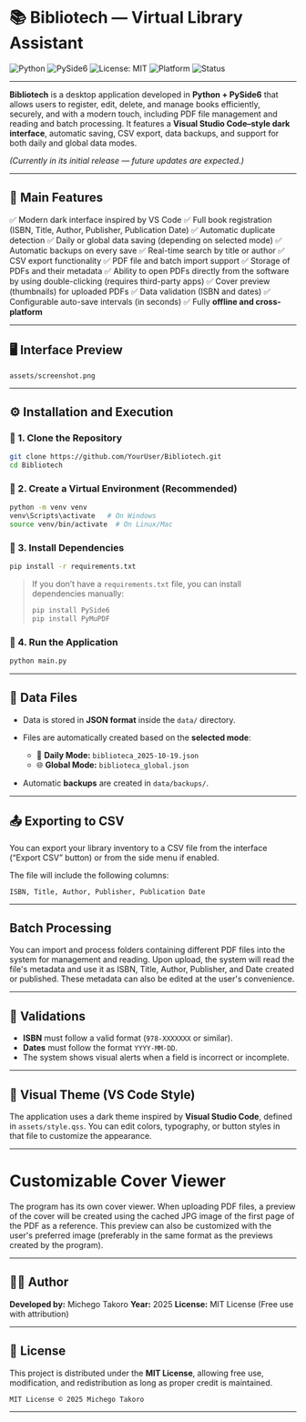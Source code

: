 # 📚 Bibliotech — Virtual Library Assistant

![Python](https://img.shields.io/badge/Python-3.10%2B-3776AB?logo=python\&logoColor=white)
![PySide6](https://img.shields.io/badge/UI-PySide6-41CD52?logo=qt\&logoColor=white)
![License: MIT](https://img.shields.io/badge/License-MIT-yellow.svg)
![Platform](https://img.shields.io/badge/Platform-Windows%20%7C%20Linux%20%7C%20macOS-blue)
![Status](https://img.shields.io/badge/Status-Stable-brightgreen)

---

**Bibliotech** is a desktop application developed in **Python + PySide6** that allows users to register, edit, delete, and manage books efficiently, securely, and with a modern touch, including PDF file management and reading and batch processing.
It features a **Visual Studio Code–style dark interface**, automatic saving, CSV export, data backups, and support for both daily and global data modes.

*(Currently in its initial release — future updates are expected.)*

---

## 🧩 Main Features

✅ Modern dark interface inspired by VS Code
✅ Full book registration (ISBN, Title, Author, Publisher, Publication Date)
✅ Automatic duplicate detection
✅ Daily or global data saving (depending on selected mode)
✅ Automatic backups on every save
✅ Real-time search by title or author
✅ CSV export functionality
✅ PDF file and batch import support
✅ Storage of PDFs and their metadata
✅ Ability to open PDFs directly from the software by using double-clicking (requires third-party apps)
✅ Cover preview (thumbnails) for uploaded PDFs
✅ Data validation (ISBN and dates)
✅ Configurable auto-save intervals (in seconds)
✅ Fully **offline and cross-platform**

---

## 🖥️ Interface Preview

```text
assets/screenshot.png
```

---

## ⚙️ Installation and Execution

### 🔸 1. Clone the Repository

```bash
git clone https://github.com/YourUser/Bibliotech.git
cd Bibliotech
```

### 🔸 2. Create a Virtual Environment (Recommended)

```bash
python -m venv venv
venv\Scripts\activate   # On Windows
source venv/bin/activate  # On Linux/Mac
```

### 🔸 3. Install Dependencies

```bash
pip install -r requirements.txt
```

> If you don’t have a `requirements.txt` file, you can install dependencies manually:
>
> ```bash
> pip install PySide6
> pip install PyMuPDF
> ```

### 🔸 4. Run the Application

```bash
python main.py
```

---

## 💾 Data Files

* Data is stored in **JSON format** inside the `data/` directory.
* Files are automatically created based on the **selected mode**:

  * 📅 **Daily Mode:** `biblioteca_2025-10-19.json`
  * 🌐 **Global Mode:** `biblioteca_global.json`
* Automatic **backups** are created in `data/backups/`.

---

## 📤 Exporting to CSV

You can export your library inventory to a CSV file from the interface (“Export CSV” button) or from the side menu if enabled.

The file will include the following columns:

```
ISBN, Title, Author, Publisher, Publication Date
```

---

## Batch Processing

You can import and process folders containing different PDF files into the system for management and reading. Upon upload, the system will read the file's metadata and use it as ISBN, Title, Author, Publisher, and Date created or published. These metadata can also be edited at the user's convenience.

---

## 🧠 Validations

* **ISBN** must follow a valid format (`978-XXXXXXX` or similar).
* **Dates** must follow the format `YYYY-MM-DD`.
* The system shows visual alerts when a field is incorrect or incomplete.

---

## 🌙 Visual Theme (VS Code Style)

The application uses a dark theme inspired by **Visual Studio Code**, defined in `assets/style.qss`.
You can edit colors, typography, or button styles in that file to customize the appearance.

---

# Customizable Cover Viewer

The program has its own cover viewer. When uploading PDF files, a preview of the cover will be created using the cached JPG image of the first page of the PDF as a reference. This preview can also be customized with the user's preferred image (preferably in the same format as the previews created by the program).

---

## 🧑‍💻 Author

**Developed by:** Michego Takoro
**Year:** 2025
**License:** MIT License (Free use with attribution)

---

## 📜 License

This project is distributed under the **MIT License**, allowing free use, modification, and redistribution as long as proper credit is maintained.

```
MIT License © 2025 Michego Takoro
```

---